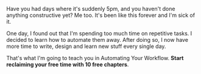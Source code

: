Have you had days where it's suddenly 5pm, and you haven't done anything constructive yet? Me too. It's been like this forever and I'm sick of it. 

One day, I found out that I'm spending too much time on repetitive tasks. I decided to learn how to automate them away. After doing so, I now have more time to write, design and learn new stuff every single day. 

That's what I'm going to teach you in Automating Your Workflow. **Start reclaiming your free time with 10 free chapters**.


